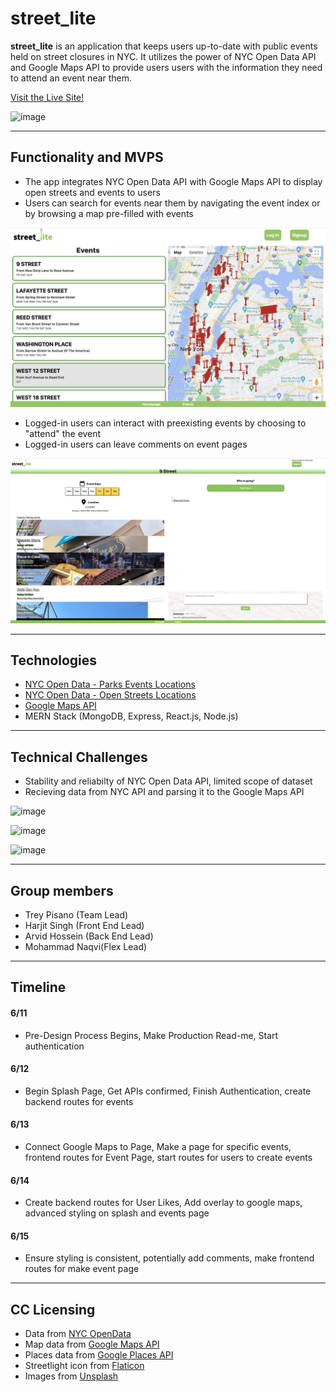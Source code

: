 # street_lite

**street_lite** is an application that keeps users up-to-date with public events held on street closures in NYC. It utilizes the power of NYC Open Data API and Google Maps API to provide users users with the information they need to attend an event near them. 

[Visit the Live Site!](https://street-lite-cnp7.onrender.com/)

![image](frontend/src/images/street_lite_splash.png)

---

## Functionality and MVPS
- The app integrates NYC Open Data API with Google Maps API to display open streets and events to users
- Users can search for events near them by navigating the event index or by browsing a map pre-filled with events

![image](frontend/src/images/street_lite_index.png)

- Logged-in users can interact with preexisting events by choosing to "attend" the event
- Logged-in users can leave comments on event pages

![image](frontend/src/images/street_lite_event.png)

---

## Technologies
- [NYC Open Data - Parks Events Locations](https://data.cityofnewyork.us/City-Government/NYC-Parks-Events-Listing-Event-Locations/cpcm-i88g)
- [NYC Open Data - Open Streets Locations](https://data.cityofnewyork.us/Health/Open-Streets-Locations/uiay-nctu)
- [Google Maps API](https://developers.google.com/maps/documentation/javascript/places#find_place_from_query)
- MERN Stack (MongoDB, Express, React.js, Node.js)

---

## Technical Challenges 
- Stability and reliabilty of NYC Open Data API, limited scope of dataset
- Recieving data from NYC API and parsing it to the Google Maps API

![image](https://github.com/treypisano/Street-Lite/assets/126501514/c381f3f5-b4dd-47ae-96e4-1343fadffb22)

![image](https://github.com/treypisano/Street-Lite/assets/126501514/847d4c89-ea7a-4d0a-82d1-a0583b117387)

![image](https://github.com/treypisano/Street-Lite/assets/126501514/c9f59fa4-14e7-40e7-bb5d-a293fca241e0)

---

## Group members
- Trey Pisano (Team Lead)
- Harjit Singh (Front End Lead)
- Arvid Hossein (Back End Lead)
- Mohammad Naqvi(Flex Lead)

---

## Timeline
#### 6/11 
- Pre-Design Process Begins, Make Production Read-me, Start authentication
#### 6/12 
- Begin Splash Page, Get APIs confirmed, Finish Authentication, create backend routes for events
#### 6/13
- Connect Google Maps to Page, Make a page for specific events, frontend routes for Event Page, start routes for users to create events
#### 6/14
- Create backend routes for User Likes, Add overlay to google maps, advanced styling on splash and events page
#### 6/15
- Ensure styling is consistent, potentially add comments, make frontend routes for make event page

---

## CC Licensing
- Data from [NYC OpenData](https://opendata.cityofnewyork.us/)
- Map data from [Google Maps API](https://developers.google.com/maps)
- Places data from [Google Places API](https://developers.google.com/maps/documentation/places/web-service/overview)
- Streetlight icon from [Flaticon](https://www.flaticon.com/free-icons/street")
- Images from [Unsplash](https://www.unsplash.com)